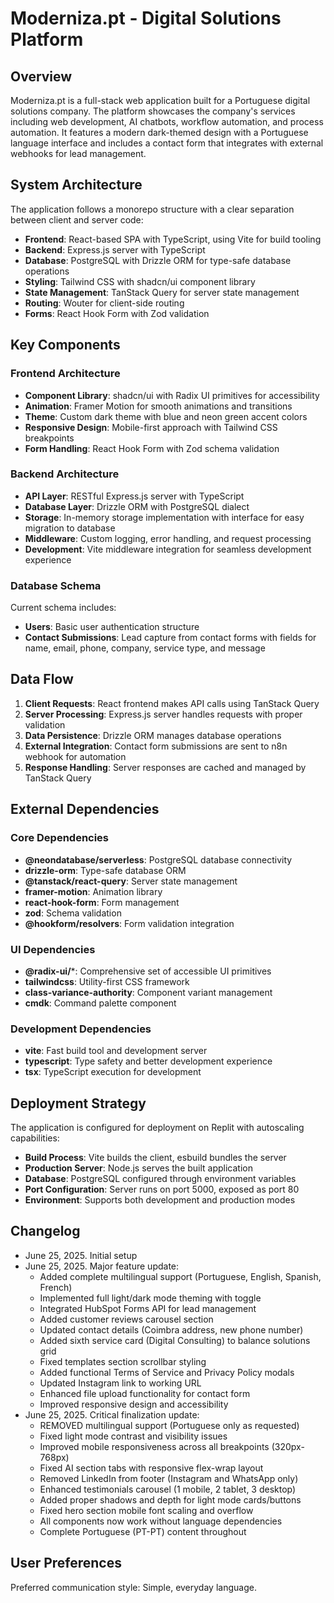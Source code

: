 # Moderniza.pt - Digital Solutions Platform

## Overview

Moderniza.pt is a full-stack web application built for a Portuguese digital solutions company. The platform showcases the company's services including web development, AI chatbots, workflow automation, and process automation. It features a modern dark-themed design with a Portuguese language interface and includes a contact form that integrates with external webhooks for lead management.

## System Architecture

The application follows a monorepo structure with a clear separation between client and server code:

- **Frontend**: React-based SPA with TypeScript, using Vite for build tooling
- **Backend**: Express.js server with TypeScript
- **Database**: PostgreSQL with Drizzle ORM for type-safe database operations
- **Styling**: Tailwind CSS with shadcn/ui component library
- **State Management**: TanStack Query for server state management
- **Routing**: Wouter for client-side routing
- **Forms**: React Hook Form with Zod validation

## Key Components

### Frontend Architecture
- **Component Library**: shadcn/ui with Radix UI primitives for accessibility
- **Animation**: Framer Motion for smooth animations and transitions
- **Theme**: Custom dark theme with blue and neon green accent colors
- **Responsive Design**: Mobile-first approach with Tailwind CSS breakpoints
- **Form Handling**: React Hook Form with Zod schema validation

### Backend Architecture
- **API Layer**: RESTful Express.js server with TypeScript
- **Database Layer**: Drizzle ORM with PostgreSQL dialect
- **Storage**: In-memory storage implementation with interface for easy migration to database
- **Middleware**: Custom logging, error handling, and request processing
- **Development**: Vite middleware integration for seamless development experience

### Database Schema
Current schema includes:
- **Users**: Basic user authentication structure
- **Contact Submissions**: Lead capture from contact forms with fields for name, email, phone, company, service type, and message

## Data Flow

1. **Client Requests**: React frontend makes API calls using TanStack Query
2. **Server Processing**: Express.js server handles requests with proper validation
3. **Data Persistence**: Drizzle ORM manages database operations
4. **External Integration**: Contact form submissions are sent to n8n webhook for automation
5. **Response Handling**: Server responses are cached and managed by TanStack Query

## External Dependencies

### Core Dependencies
- **@neondatabase/serverless**: PostgreSQL database connectivity
- **drizzle-orm**: Type-safe database ORM
- **@tanstack/react-query**: Server state management
- **framer-motion**: Animation library
- **react-hook-form**: Form management
- **zod**: Schema validation
- **@hookform/resolvers**: Form validation integration

### UI Dependencies
- **@radix-ui/***: Comprehensive set of accessible UI primitives
- **tailwindcss**: Utility-first CSS framework
- **class-variance-authority**: Component variant management
- **cmdk**: Command palette component

### Development Dependencies
- **vite**: Fast build tool and development server
- **typescript**: Type safety and better development experience
- **tsx**: TypeScript execution for development

## Deployment Strategy

The application is configured for deployment on Replit with autoscaling capabilities:

- **Build Process**: Vite builds the client, esbuild bundles the server
- **Production Server**: Node.js serves the built application
- **Database**: PostgreSQL configured through environment variables
- **Port Configuration**: Server runs on port 5000, exposed as port 80
- **Environment**: Supports both development and production modes

## Changelog

- June 25, 2025. Initial setup
- June 25, 2025. Major feature update:
  - Added complete multilingual support (Portuguese, English, Spanish, French)
  - Implemented full light/dark mode theming with toggle
  - Integrated HubSpot Forms API for lead management
  - Added customer reviews carousel section
  - Updated contact details (Coimbra address, new phone number)
  - Added sixth service card (Digital Consulting) to balance solutions grid
  - Fixed templates section scrollbar styling
  - Added functional Terms of Service and Privacy Policy modals
  - Updated Instagram link to working URL
  - Enhanced file upload functionality for contact form
  - Improved responsive design and accessibility
- June 25, 2025. Critical finalization update:
  - REMOVED multilingual support (Portuguese only as requested)
  - Fixed light mode contrast and visibility issues
  - Improved mobile responsiveness across all breakpoints (320px-768px)
  - Fixed AI section tabs with responsive flex-wrap layout
  - Removed LinkedIn from footer (Instagram and WhatsApp only)
  - Enhanced testimonials carousel (1 mobile, 2 tablet, 3 desktop)
  - Added proper shadows and depth for light mode cards/buttons
  - Fixed hero section mobile font scaling and overflow
  - All components now work without language dependencies
  - Complete Portuguese (PT-PT) content throughout

## User Preferences

Preferred communication style: Simple, everyday language.